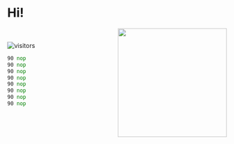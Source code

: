 # Hi! 
<img src="https://media.giphy.com/media/QZ3WdHvanlWMWwQKSr/giphy.gif" align="right" height=250 >


<br/>

![visitors](https://visitor-badge.glitch.me/badge?page_id=sucremad.311505578})

 

```asm
90 nop
90 nop
90 nop
90 nop
90 nop
90 nop
90 nop
90 nop
```


